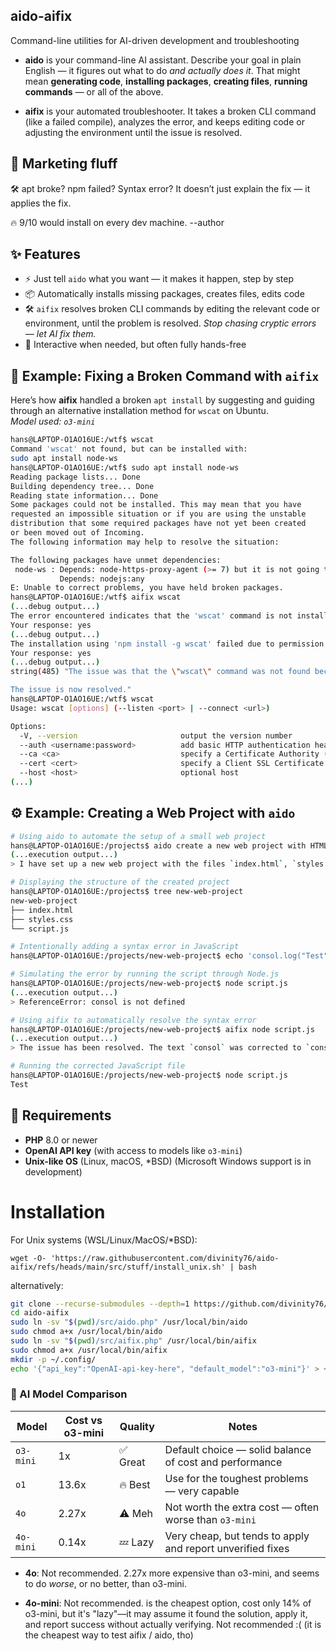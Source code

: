 ## aido-aifix
Command-line utilities for AI-driven development and troubleshooting

- **aido** is your command-line AI assistant. Describe your goal in plain English — it figures out what to do *and actually does it*. That might mean **generating code**, **installing packages**, **creating files**, **running commands** — or all of the above.

- **aifix** is your automated troubleshooter. It takes a broken CLI command (like a failed compile), analyzes the error, and keeps editing code or adjusting the environment until the issue is resolved.

## 🧲 Marketing fluff
🛠️ apt broke? npm failed? Syntax error? It doesn’t just explain the fix — it applies the fix.

🔥 9/10 would install on every dev machine. --author

## ✨ Features

- ⚡ Just tell `aido` what you want — it makes it happen, step by step
- 📦 Automatically installs missing packages, creates files, edits code
- 🛠️ `aifix` resolves broken CLI commands by editing the relevant code or environment, until the problem is resolved.
  _Stop chasing cryptic errors — let AI fix them._
- 💬 Interactive when needed, but often fully hands-free

## 🧪 Example: Fixing a Broken Command with `aifix`
Here’s how **aifix**  handled a broken `apt install` by suggesting and guiding through an alternative installation method for `wscat` on Ubuntu.  
_Model used: `o3-mini`_
```bash
hans@LAPTOP-O1AO16UE:/wtf$ wscat
Command 'wscat' not found, but can be installed with:
sudo apt install node-ws
hans@LAPTOP-O1AO16UE:/wtf$ sudo apt install node-ws
Reading package lists... Done
Building dependency tree... Done
Reading state information... Done
Some packages could not be installed. This may mean that you have
requested an impossible situation or if you are using the unstable
distribution that some required packages have not yet been created
or been moved out of Incoming.
The following information may help to resolve the situation:

The following packages have unmet dependencies:
 node-ws : Depends: node-https-proxy-agent (>= 7) but it is not going to be installed
           Depends: nodejs:any
E: Unable to correct problems, you have held broken packages.
hans@LAPTOP-O1AO16UE:/wtf$ aifix wscat
(...debug output...)
The error encountered indicates that the 'wscat' command is not installed. Would you like me to install 'wscat' globally via npm (npm install -g wscat) to resolve this issue?
Your response: yes
(...debug output...)
The installation using 'npm install -g wscat' failed due to permission issues (EACCES). Would you like me to try running the installation command with sudo (i.e., 'sudo npm install -g wscat') to attempt a global installation?
Your response: yes
(...debug output...)
string(485) "The issue was that the \"wscat\" command was not found because it was not installed. After asking for confirmation, I attempted to install it globally via npm. The initial installation attempt failed due to permission issues (EACCES error). Upon further clarification, I then executed \"sudo npm install -g wscat\", which successfully installed wscat. Finally, I confirmed that the command is now available by running \"wscat --version\", which returned \"6.0.1\".

The issue is now resolved."
hans@LAPTOP-O1AO16UE:/wtf$ wscat
Usage: wscat [options] (--listen <port> | --connect <url>)

Options:
  -V, --version                       output the version number
  --auth <username:password>          add basic HTTP authentication header
  --ca <ca>                           specify a Certificate Authority (--connect only)
  --cert <cert>                       specify a Client SSL Certificate (--connect only)
  --host <host>                       optional host
(...)
```

## ⚙️ Example: Creating a Web Project with `aido`
```bash
# Using aido to automate the setup of a small web project
hans@LAPTOP-O1AO16UE:/projects$ aido create a new web project with HTML, CSS, and JavaScript
(...execution output...)
> I have set up a new web project with the files `index.html`, `styles.css`, and `script.js`.

# Displaying the structure of the created project
hans@LAPTOP-O1AO16UE:/projects$ tree new-web-project
new-web-project
├── index.html
├── styles.css
└── script.js

# Intentionally adding a syntax error in JavaScript
hans@LAPTOP-O1AO16UE:/projects/new-web-project$ echo 'consol.log("Test")' >> script.js

# Simulating the error by running the script through Node.js
hans@LAPTOP-O1AO16UE:/projects/new-web-project$ node script.js
(...execution output...)
> ReferenceError: consol is not defined

# Using aifix to automatically resolve the syntax error
hans@LAPTOP-O1AO16UE:/projects/new-web-project$ aifix node script.js
(...execution output...)
> The issue has been resolved. The text `consol` was corrected to `console`.

# Running the corrected JavaScript file
hans@LAPTOP-O1AO16UE:/projects/new-web-project$ node script.js
Test
```

## 🧰 Requirements

- **PHP** 8.0 or newer
- **OpenAI API key** (with access to models like `o3-mini`)
- **Unix-like OS** (Linux, macOS, *BSD)
(Microsoft Windows support is in development)

# Installation
For Unix systems (WSL/Linux/MacOS/*BSD):
```
wget -O- 'https://raw.githubusercontent.com/divinity76/aido-aifix/refs/heads/main/src/stuff/install_unix.sh' | bash
```
alternatively:
```bash
git clone --recurse-submodules --depth=1 https://github.com/divinity76/aido-aifix.git
cd aido-aifix
sudo ln -sv "$(pwd)/src/aido.php" /usr/local/bin/aido
sudo chmod a+x /usr/local/bin/aido
sudo ln -sv "$(pwd)/src/aifix.php" /usr/local/bin/aifix
sudo chmod a+x /usr/local/bin/aifix
mkdir -p ~/.config/
echo '{"api_key":"OpenAI-api-key-here", "default_model":"o3-mini"}' > ~/.config/aido.json
```

### 🤖 AI Model Comparison
| Model      | Cost vs o3-mini | Quality       | Notes                                  |
|------------|------------------|---------------|-----------------------------------------|
| `o3-mini`  | 1x               | ✅ Great       | Default choice — solid balance of cost and performance |
| `o1`       | 13.6x            | 🔥 Best        | Use for the toughest problems — very capable |
| `4o`       | 2.27x            | ⚠️ Meh         | Not worth the extra cost — often worse than `o3-mini` |
| `4o-mini`  | 0.14x            | 💤 Lazy        | Very cheap, but tends to apply and report unverified fixes |

- **4o**: Not recommended. 2.27x more expensive than o3-mini, and seems to do *worse*, or no better, than o3-mini.

- **4o-mini**: Not recommended. is the cheapest option, cost only 14% of o3-mini, but it's "lazy"—it may assume it found the solution, apply it, and report success without actually verifying. Not recommended :( (it is the cheapest way to test aifix / aido, tho)
